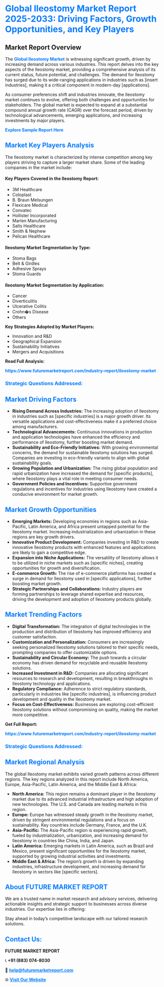 <h1 style="color: #007BFF;">Global Ileostomy Market Report 2025-2033: Driving Factors, Growth Opportunities, and Key Players</h1>

<section id="overview">
<h2>Market Report Overview</h2>
<p>The <a href="https://www.futuremarketreport.com/industry-report/ileostomy-market" style="color: #007BFF; text-decoration: none;"><strong>Global Ileostomy Market</strong></a> is witnessing significant growth, driven by increasing demand across various industries. This report delves into the key aspects of the Ileostomy market, providing a comprehensive analysis of its current status, future potential, and challenges. The demand for Ileostomy has surged due to its wide-ranging applications in industries such as [insert industries], making it a critical component in modern-day [applications].</p>
<p>As consumer preferences shift and industries innovate, the Ileostomy market continues to evolve, offering both challenges and opportunities for stakeholders. The global market is expected to expand at a substantial compound annual growth rate (CAGR) over the forecast period, driven by technological advancements, emerging applications, and increasing investments by major players.</p>
</section>

<section id="overview">
<p><a href="https://www.futuremarketreport.com/request-sample/reportId=83036" style="color: #007BFF; text-decoration: none;"><strong>Explore Sample Report Here</strong></a></p>
</section>

<section id="key-players">
<h2 style="color: #007BFF;">Market Key Players Analysis</h2>
<p>The Ileostomy market is characterized by intense competition among key players striving to capture a larger market share. Some of the leading companies in the market include:</p>
<h4>Key Players Covered in the Ileostomy Report:</h4>
<ul><li>3M Healthcare</li><li>Coloplast</li><li>B. Braun Melsungen</li><li>Flexicare Medical</li><li>Convatec</li><li>Hollister Incorporated</li><li>Marlen Manufacturing</li><li>Salts Healthcare</li><li>Smith &amp; Nephew</li><li>Pelican Healthcare</li></ul>
<h4>Ileostomy Market Segmentation by Type:</h4>
<ul><li>Stoma Bags</li><li>Belt &amp; Girdles</li><li>Adhesive Sprays</li><li>Stoma Guards</li></ul>

<h4>Ileostomy Market Segmentation by Application:</h4>
<ul><li>Cancer</li><li>Diverticulitis</li><li>Ulcerative Colitis</li><li>Crohn�s Disease</li><li>Others</li></ul>
<p><strong>Key Strategies Adopted by Market Players:</strong></p>
<ul>
<li>Innovation and R&D</li>
<li>Geographical Expansion</li>
<li>Sustainability Initiatives</li>
<li>Mergers and Acquisitions</li>
</ul>
</section>

<section>
<p><strong>Read Full Analysis: </strong></p><a href="https://www.futuremarketreport.com/industry-report/ileostomy-market" style="color: #007BFF; text-decoration: none;"><strong>https://www.futuremarketreport.com/industry-report/ileostomy-market</strong></a>
<h3 style="color: #007BFF;">Strategic Questions Addressed:</h3>
</section>

<section id="driving-factors">
<h2 style="color: #007BFF;">Market Driving Factors</h2>
<ul>
<li><strong>Rising Demand Across Industries:</strong> The increasing adoption of Ileostomy in industries such as [specific industries] is a major growth driver. Its versatile applications and cost-effectiveness make it a preferred choice among manufacturers.</li>
<li><strong>Technological Advancements:</strong> Continuous innovations in production and application technologies have enhanced the efficiency and performance of Ileostomy, further boosting market demand.</li>
<li><strong>Sustainability and Eco-Friendly Initiatives:</strong> With growing environmental concerns, the demand for sustainable Ileostomy solutions has surged. Companies are investing in eco-friendly variants to align with global sustainability goals.</li>
<li><strong>Growing Population and Urbanization:</strong> The rising global population and rapid urbanization have increased the demand for [specific products], where Ileostomy plays a vital role in meeting consumer needs.</li>
<li><strong>Government Policies and Incentives:</strong> Supportive government regulations and incentives for industries using Ileostomy have created a conducive environment for market growth.</li>
</ul>
</section>

<section id="growth-opportunities">
<h2 style="color: #007BFF;">Market Growth Opportunities</h2>
<ul>
<li><strong>Emerging Markets:</strong> Developing economies in regions such as Asia-Pacific, Latin America, and Africa present untapped potential for the Ileostomy market. Increasing industrialization and urbanization in these regions are key growth drivers.</li>
<li><strong>Innovative Product Development:</strong> Companies investing in R&D to create innovative Ileostomy products with enhanced features and applications are likely to gain a competitive edge.</li>
<li><strong>Expansion into Niche Applications:</strong> The versatility of Ileostomy allows it to be utilized in niche markets such as [specific niches], creating opportunities for growth and diversification.</li>
<li><strong>E-commerce Growth:</strong> The rise of e-commerce platforms has created a surge in demand for Ileostomy used in [specific applications], further boosting market growth.</li>
<li><strong>Strategic Partnerships and Collaborations:</strong> Industry players are forming partnerships to leverage shared expertise and resources, driving the development and adoption of Ileostomy products globally.</li>
</ul>
</section>

<section id="trending-factors">
<h2 style="color: #007BFF;">Market Trending Factors</h2>
<ul>
<li><strong>Digital Transformation:</strong> The integration of digital technologies in the production and distribution of Ileostomy has improved efficiency and customer satisfaction.</li>
<li><strong>Customization and Personalization:</strong> Consumers are increasingly seeking personalized Ileostomy solutions tailored to their specific needs, prompting companies to offer customizable options.</li>
<li><strong>Sustainability and Circular Economy:</strong> The push towards a circular economy has driven demand for recyclable and reusable Ileostomy solutions.</li>
<li><strong>Increased Investment in R&D:</strong> Companies are allocating significant resources to research and development, resulting in breakthroughs in Ileostomy technology and applications.</li>
<li><strong>Regulatory Compliance:</strong> Adherence to strict regulatory standards, particularly in industries like [specific industries], is influencing product development and quality in the Ileostomy market.</li>
<li><strong>Focus on Cost-Effectiveness:</strong> Businesses are exploring cost-efficient Ileostomy solutions without compromising on quality, making the market more competitive.</li>
</ul>
</section>

<section>
<p><strong>Get Full Report: </strong></p><a href="https://www.futuremarketreport.com/industry-report/ileostomy-market" style="color: #007BFF; text-decoration: none;"><strong>https://www.futuremarketreport.com/industry-report/ileostomy-market</strong></a>
<h3 style="color: #007BFF;">Strategic Questions Addressed:</h3>
</section>


<section id="regional-analysis">
<h2 style="color: #007BFF;">Market Regional Analysis</h2>
<p>The global Ileostomy market exhibits varied growth patterns across different regions. The key regions analyzed in this report include North America, Europe, Asia-Pacific, Latin America, and the Middle East & Africa:</p>
<ul>
<li><strong>North America:</strong> This region remains a dominant player in the Ileostomy market due to its advanced industrial infrastructure and high adoption of new technologies. The U.S. and Canada are leading markets in this region.</li>
<li><strong>Europe:</strong> Europe has witnessed steady growth in the Ileostomy market, driven by stringent environmental regulations and a focus on sustainability. Key countries include Germany, France, and the U.K.</li>
<li><strong>Asia-Pacific:</strong> The Asia-Pacific region is experiencing rapid growth, fueled by industrialization, urbanization, and increasing demand for Ileostomy in countries like China, India, and Japan.</li>
<li><strong>Latin America:</strong> Emerging markets in Latin America, such as Brazil and Mexico, present significant opportunities for the Ileostomy market, supported by growing industrial activities and investments.</li>
<li><strong>Middle East & Africa:</strong> The region’s growth is driven by expanding industries, infrastructure development, and increasing demand for Ileostomy in sectors like [specific sectors].</li>
</ul>
</section>

<footer>
<h2 style="color: #007BFF;">About FUTURE MARKET REPORT</h2>
<p>We are a trusted name in market research and advisory services, delivering actionable insights and strategic support to businesses across diverse industries. Our expertise lies in offering:</p>

<p>Stay ahead in today’s competitive landscape with our tailored research solutions.</p>

<h2 style="color: #007BFF;">Contact Us:</h2>
<p><strong>FUTURE MARKET REPORT</strong></p>
<p>📞 <strong>+91 (883) 074-8030</strong></p>
<p>📧 <strong><a href="mailto:help@futuremarketreport.com" style="color: #007BFF;">help@futuremarketreport.com</a></strong></p>
<p>🌐 <strong><a href="https://www.futuremarketreport.com/" style="color: #007BFF;">Visit Our Website</a></strong></p>
</footer>